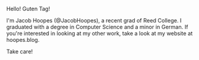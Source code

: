 Hello! Guten Tag!

I'm Jacob Hoopes (@JacobHoopes), a recent grad of Reed College.
I graduated with a degree in Computer Science and a minor in German.
If you're interested in looking at my other work, take a look at my website at hoopes.blog.

Take care!
